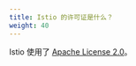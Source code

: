 ```yaml
---
title: Istio 的许可证是什么？
weight: 40
---
```


Istio 使用了 [Apache License 2.0](https://www.apache.org/licenses/LICENSE-2.0.html)。
